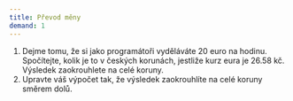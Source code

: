 ```yaml
---
title: Převod měny
demand: 1
---
```


1. Dejme tomu, že si jako programátoři vyděláváte 20 euro na hodinu. Spočítejte, kolik je to v českých korunách, jestliže kurz eura je 26.58 kč. Výsledek zaokrouhlete na celé koruny.
1. Upravte váš výpočet tak, že výsledek zaokrouhlíte na celé koruny směrem dolů.
